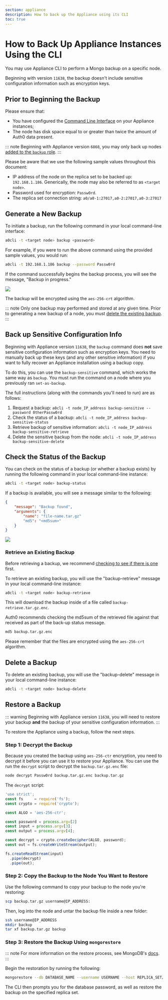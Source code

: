 ```yaml
---
section: appliance
description: How to back up the Appliance using its CLI
toc: true
---
```


# How to Back Up Appliance Instances Using the CLI

You may use Appliance CLI to perform a Mongo backup on a specific node.

Beginning with version `11638`, the backup doesn't include sensitive configuration information such as encryption keys.

## Prior to Beginning the Backup

Please ensure that:
* You have configured the [Command Line Interface](/appliance/cli/configure-cli) on your Appliance instances;
* The node has disk space equal to or greater than twice the amount of Auth0 data present.

::: note
Beginning with Appliance version `6868`, you may only back up nodes [added to the `backup` role](/appliance/cli/adding-node-to-backup-role).
:::

Please be aware that we use the following sample values throughout this document:

* IP address of the node on the replica set to be backed up: `192.168.1.186`. Generically, the node may also be referred to as `<target node>`.
* Password used for encryption: `Passw0rd`.
* The replica set connection string: `a0/a0-1:27017,a0-2:27017,a0-3:27017`

## Generate a New Backup

To initiate a backup, run the following command in your local command-line interface:

```bash
a0cli -t <target node> backup <password>
```

For example, if you were to run the above command using the provided sample values, you would run:

```bash
a0cli -t 192.168.1.186 backup --password Passw0rd
```

If the command successfully begins the backup process, you will see the message, "Backup in progress."

![](/media/articles/appliance/cli/backup-in-progress.png)

The backup will be encrypted using the `aes-256-crt` algorithm.

::: note
Only one backup may performed and stored at any given time. Prior to generating a new backup of a node, you must [delete the existing backup](#deleting-the-backup).
:::

## Back up Sensitive Configuration Info

Beginning with Appliance version `11638`, the `backup` command does **not** save sensitive configuration information such as encryption keys. You need to manually back up these keys (and any other sensitive information) if you want to fully recover an Appliance installation using a backup copy.

To do this, you can use the `backup-sensitive` command, which works the same way as `backup`. You must run the command on a node where you previously ran `set-as-backup`.

The full instructions (along with the commands you'll need to run) are as follows:

1. Request a backup: `a0cli -t node_IP_address backup-sensitive --password 0therPassw0rd`
2. Check the status of a backup: `a0cli -t node_IP_address backup-sensitive-status`
3. Retrieve backup of sensitive information: `a0cli -t node_IP_address backup-sensitive-retrieve`
4. Delete the sensitive backup from the node: `a0cli -t node_IP_address backup-sensitive-delete`

## Check the Status of the Backup

You can check on the status of a backup (or whether a backup exists) by running the following command in your local command-line instance:

```bash
a0cli -t <target node> backup-status
```

If a backup is available, you will see a message similar to the following:

```json
{
    "message": "Backup found",
    "arguments": {
        "name": "file-name.tar.gz"
        "md5": "<md5sum>"
    }
}
```

![](/media/articles/appliance/cli/backup-available.png)

### Retrieve an Existing Backup

Before retrieving a backup, we recommend [checking to see if there is one](#checking-the-status-of-the-backup) first.

To retrieve an existing backup, you will use the "backup-retrieve" message in your local command-line instance:

```bash
a0cli -t <target node> backup-retrieve
```

This will download the backup inside of a file called `backup-retrieve.tar.gz.enc`.

Auth0 recommends checking the md5sum of the retrieved file against that received as part of the back-up status message.

```bash
md5 backup.tar.gz.enc
```

Please remember that the files are encrypted using the `aes-256-crt` algorithm.

## Delete a Backup

To delete an existing backup, you will use the "backup-delete" message in your local command-line instance:

```bash
a0cli -t <target node> backup-delete
```

## Restore a Backup

::: warning
Beginning with Appliance version `11638`, you will need to restore your backup **and** the backup of your sensitive configuration information.
:::

To restore the Appliance using a backup, follow the next steps.

### Step 1: Decrypt the Backup

Because you created the backup using `aes-256-ctr` encryption, you need to decrypt it before you can use it to restore your Appliance. You can use the run the `decrypt` script to decrypt the `backup.tar.gz.enc` file:

```bash
node decrypt Passw0rd backup.tar.gz.enc backup.tar.gz
```

The `decrypt` script:

```js
'use strict';
const fs     = require('fs');
const crypto = require('crypto');

const ALGO = 'aes-256-ctr';

const password = process.argv[2]
const input = process.argv[3];
const output = process.argv[4];

const decrypt = crypto.createDecipher(ALGO, password);
const out = fs.createWriteStream(output);

fs.createReadStream(input)
  .pipe(decrypt)
  .pipe(out);
```

### Step 2: Copy the Backup to the Node You Want to Restore

Use the following command to copy your backup to the node you're restoring:

```bash
scp backup.tar.gz username@IP_ADDRESS:
```

Then, log into the node and untar the backup file inside a new folder:

```bash
ssh username@IP_ADDRESS
mkdir backup
tar xf backup.tar.gz backup
```

### Step 3: Restore the Backup Using `mongorestore`

::: note
For more information on the restore process, see MongoDB's [docs](https://docs.mongodb.org/manual/reference/program/mongorestore/).
:::

Begin the restoration by running the following:

```bash
mongorestore --db DATABASE_NAME --username USERNAME --host REPLICA_SET/ -p
```

The CLI then prompts you for the database password, as well as restore the backup on the specified replica set.
